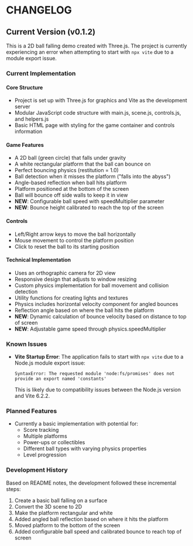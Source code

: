 # CHANGELOG

## Current Version (v0.1.2)

This is a 2D ball falling demo created with Three.js. The project is currently experiencing an error when attempting to start with `npx vite` due to a module export issue.

### Current Implementation

#### Core Structure
- Project is set up with Three.js for graphics and Vite as the development server
- Modular JavaScript code structure with main.js, scene.js, controls.js, and helpers.js
- Basic HTML page with styling for the game container and controls information

#### Game Features
- A 2D ball (green circle) that falls under gravity
- A white rectangular platform that the ball can bounce on
- Perfect bouncing physics (restitution = 1.0)
- Ball detection when it misses the platform ("falls into the abyss")
- Angle-based reflection when ball hits platform
- Platform positioned at the bottom of the screen
- Ball will bounce off side walls to keep it in view
- **NEW**: Configurable ball speed with speedMultiplier parameter
- **NEW**: Bounce height calibrated to reach the top of the screen

#### Controls
- Left/Right arrow keys to move the ball horizontally
- Mouse movement to control the platform position
- Click to reset the ball to its starting position

#### Technical Implementation
- Uses an orthographic camera for 2D view
- Responsive design that adjusts to window resizing
- Custom physics implementation for ball movement and collision detection
- Utility functions for creating lights and textures
- Physics includes horizontal velocity component for angled bounces
- Reflection angle based on where the ball hits the platform
- **NEW**: Dynamic calculation of bounce velocity based on distance to top of screen
- **NEW**: Adjustable game speed through physics.speedMultiplier

### Known Issues
- **Vite Startup Error**: The application fails to start with `npx vite` due to a Node.js module export issue:
  ```
  SyntaxError: The requested module 'node:fs/promises' does not provide an export named 'constants'
  ```
  This is likely due to compatibility issues between the Node.js version and Vite 6.2.2.

### Planned Features
- Currently a basic implementation with potential for:
  - Score tracking
  - Multiple platforms
  - Power-ups or collectibles
  - Different ball types with varying physics properties
  - Level progression

### Development History
Based on README notes, the development followed these incremental steps:
1. Create a basic ball falling on a surface
2. Convert the 3D scene to 2D
3. Make the platform rectangular and white
4. Added angled ball reflection based on where it hits the platform
5. Moved platform to the bottom of the screen
6. Added configurable ball speed and calibrated bounce to reach top of screen 
